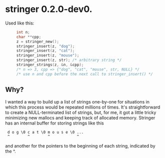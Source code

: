 # stringer 0.2.0-dev0.

Used like this:

```c
     int n;
     char **cpp;
     z = stringer_new();
     stringer_insert(z, "dog");
     stringer_insert(z, "cat");
     stringer_insert(z, "mouse");
     stringer_insert(z, str); /* arbitrary string */
     stringer_strings(z, &n, &cpp);
     /* n => 3, cpp => {"dog", "cat", "mouse", str, NULL} */
     /* use n and cpp before the next call to stringer_insert() */
```

## Why?

I wanted a way to build up a list of strings one-by-one for situations in which
this process would be repeated millions of times. It's straightforward to create
a NULL-terminated list of strings, but, for me, it got a little tricky
minimizing new mallocs and keeping track of allocated memory. Stringer has an
internal buffer for storing strings like this

     d o g \0 c a t \0 m o u s e \0 ...
     ^        ^        ^            ^

and another for the pointers to the beginning of each string, indicated by the
^.
